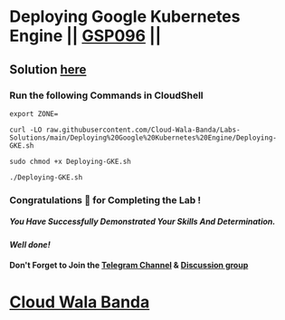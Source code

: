 # Deploying Google Kubernetes Engine || [GSP096](https://www.cloudskillsboost.google/games/4770/labs/31087) ||

## Solution [here](https://youtu.be/7QoTY8RnWA0)

### Run the following Commands in CloudShell
```
export ZONE=
```
```
curl -LO raw.githubusercontent.com/Cloud-Wala-Banda/Labs-Solutions/main/Deploying%20Google%20Kubernetes%20Engine/Deploying-GKE.sh

sudo chmod +x Deploying-GKE.sh

./Deploying-GKE.sh
```
### Congratulations 🎉 for Completing the Lab !

##### *You Have Successfully Demonstrated Your Skills And Determination.*

#### *Well done!*

#### Don't Forget to Join the [Telegram Channel](https://t.me/cloudwalabanda) & [Discussion group](https://t.me/cloudwalabandachats)

# [Cloud Wala Banda](https://www.youtube.com/@cloudwalabanda)
